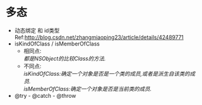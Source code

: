 # 多态
- 动态绑定 和 id类型  
Ref:http://blog.csdn.net/zhangmiaoping23/article/details/42489771
- isKindOfClass / isMemberOfClass
  - 相同点:  
  *都是NSObject的比较Class的方法.*  
  - 不同点:  
  *isKindOfClass:确定一个对象是否是一个类的成员,或者是派生自该类的成员.*    
  *isMemberOfClass:确定一个对象是否是当前类的成员.*
- @try  - @catch  - @throw
